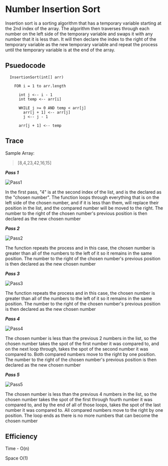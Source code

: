 # Number Insertion Sort

Insertion sort is a sorting algorithm that has a temporary variable starting at the 2nd index of the array. The algorithm then traverses through each number on the left side of the temporary variable and swaps it with any number that it is less than. It will then declare the index to the right of the temporary variable as the new temporary variable and repeat the process until the temporary variable is at the end of the array.

## Psuedocode
```
  InsertionSort(int[] arr)

    FOR i = 1 to arr.length

      int j <-- i - 1
      int temp <-- arr[i]

      WHILE j >= 0 AND temp < arr[j]
        arr[j + 1] <-- arr[j]
        j <-- j - 1

      arr[j + 1] <-- temp
```

## Trace

Sample Array:
> [8,4,23,42,16,15]

__*Pass 1*__

![Pass1](code_challenges/insertion_sort/insertion-sort-pass1.jpg)

In the first pass, "4" is at the second index of the list, and is the declared as the "chosen number". The function loops through everything that is on the left side of the chosen number, and if it is less than them, will replace their position in the list, and the compared number will be moved to the right. The number to the right of the chosen number's previous position is then declared as the new chosen number

__*Pass 2*__

![Pass2](code_challenges/insertion_sort/insertion-sort-pass2.jpg)

The function repeats the process and in this case, the chosen number is greater than all of the numbers to the left of it so it remains in the same position. The number to the right of the chosen number's previous position is then declared as the new chosen number

__*Pass 3*__

![Pass3](code_challenges/insertion_sort/insertion-sort-pass3.jpg)

The function repeats the process and in this case, the chosen number is greater than all of the numbers to the left of it so it remains in the same position. The number to the right of the chosen number's previous position is then declared as the new chosen number

__*Pass 4*__

![Pass4](code_challenges/insertion_sort/insertion-sort-pass4.jpg)

The chosen number is less than the previous 2 numbers in the list, so the chosen number takes the spot of the first number it was compared to, and on the next loop through, takes the spot of the second number it was compared to. Both compared numbers move to the right by one position. The number to the right of the chosen number's previous position is then declared as the new chosen number

__*Pass 5*__

![Pass5](code_challenges/insertion_sort/insertion-sort-pass5.jpg)

The chosen number is less than the previous 4 numbers in the list, so the chosen number takes the spot of the first through fourth number it was compared to, and by the end of all of those loops, takes the spot of the last number it was compared to. All compared numbers move to the right by one position. The loop ends as there is no more numbers that can become the chosen number

## Efficiency

Time - O(n)

Space O(1)
